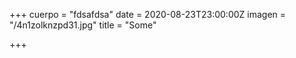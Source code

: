 +++
cuerpo = "fdsafdsa"
date = 2020-08-23T23:00:00Z
imagen = "/4n1zolknzpd31.jpg"
title = "Some"

+++
